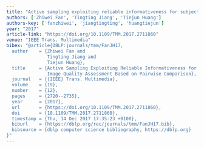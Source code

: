 ```yaml
---
title: "Active sampling exploiting reliable informativeness for subjective image quality assessment based on pairwise comparison"
authors: ['Zhiwei Fan', 'Tingting Jiang', 'Tiejun Huang']
authors-key: ['fanzhiwei', 'jiangtingting', 'huangtiejun']
year: "2017"
article-link: "https://doi.org/10.1109/TMM.2017.2711860"
venue: "IEEE Trans. Multimedia"
bibex: "@article{DBLP:journals/tmm/FanJH17,
  author    = {Zhiwei Fan and
               Tingting Jiang and
               Tiejun Huang},
  title     = {Active Sampling Exploiting Reliable Informativeness for Subjective
               Image Quality Assessment Based on Pairwise Comparison},
  journal   = {{IEEE} Trans. Multimedia},
  volume    = {19},
  number    = {12},
  pages     = {2720--2735},
  year      = {2017},
  url       = {https://doi.org/10.1109/TMM.2017.2711860},
  doi       = {10.1109/TMM.2017.2711860},
  timestamp = {Thu, 14 Dec 2017 17:35:23 +0100},
  biburl    = {https://dblp.org/rec/journals/tmm/FanJH17.bib},
  bibsource = {dblp computer science bibliography, https://dblp.org}
}"
---
```

